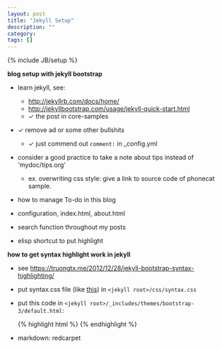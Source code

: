 ```yaml
---
layout: post
title: "Jekyll Setup"
description: ""
category: 
tags: []
---
```

{% include JB/setup %}

**blog setup with jekyll bootstrap**

- learn jekyll, see:
  - <http://jekyllrb.com/docs/home/>
  - <http://jekyllbootstrap.com/usage/jekyll-quick-start.html>
  - ✓ the post in core-samples
- ✓ remove ad or some other bullshits
  - ✓ just commend out `comment:` in _config.yml

- consider a good practice to take a note about tips instead of 'mydoc/tips.org'
  - ex. overwriting css style: give a link to source code of phonecat sample.
- how to manage To-do in this blog
- configuration, index.html, about.html
- search function throughout my posts
- elisp shortcut to put highlight 

**how to get syntax highlight work in jekyll**

- see <https://truongtx.me/2012/12/28/jekyll-bootstrap-syntax-highlighting/>
- put syntax.css file (like [this](https://raw.githubusercontent.com/mojombo/tpw/master/css/syntax.css))
  in `<jekyll root>/css/syntax.css`
- put this code in `<jekyll root>/_includes/themes/bootstrap-3/default.html`:

	{% highlight html %}
		<link rel="stylesheet" href="/css/syntax.css">
	{% endhighlight %}

- markdown: redcarpet
